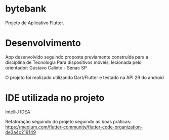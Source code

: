 # bytebank

Projeto de Aplicativo Flutter.

# Desenvolvimento

App desenvolvido seguindo proposta previamente construída para a disciplina de Tecnologia
Para dispositivos móveis, lecionada pelo orientador: Gustavo Calixto - Senac SP

O projeto foi realizado utilizando Dart/Flutter e testado na API 29 do android

# IDE utilizada no projeto

IntelliJ IDEA

Refatoração seguindo do projeto seguindo as boas práticas: 
https://medium.com/flutter-community/flutter-code-organization-de3a4c219149
